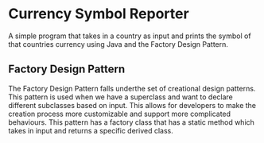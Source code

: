 # Currency Symbol Reporter
A simple program that takes in a country as input and prints the symbol of that countries currency using Java and the Factory Design Pattern.

## Factory Design Pattern
The Factory Design Pattern falls underthe set of creational design patterns. This pattern is used when we have a superclass and want to declare different subclasses based on input. This allows for developers to make the creation process more customizable and support more complicated behaviours. This pattern has a factory class that has a static method which takes in input and returns a specific derived class.
